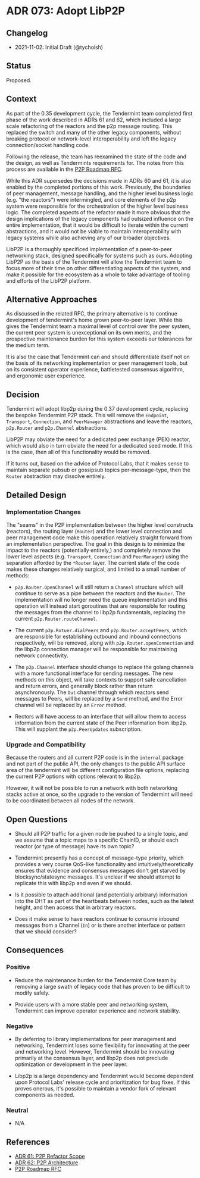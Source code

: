 # ADR 073: Adopt LibP2P

## Changelog

- 2021-11-02: Initial Draft (@tychoish)

## Status

Proposed.

## Context

As part of the 0.35 development cycle, the Tendermint team completed
first phase of the work described in ADRs 61 and 62, which included a
large scale refactoring of the reactors and the p2p message
routing. This replaced the switch and many of the other legacy
components, without breaking protocol or network-level
interoperability and left the legacy connection/socket handling code.

Following the release, the team has reexamined the state of the code
and the design, as well as Tendermints requirements for. The notes
from this process are available in the [P2P Roadmap
RFC](../rfc/rfc-000-p2p.rst).

While this ADR supersedes the decisions made in ADRs 60 and 61, it is
also enabled by the completed portions of this work. Previously, the
boundaries of peer management, message handling, and the higher level
business logic (e.g. "the reactors") were intermingled, and core
elements of the p2p system were responsible for the orchestration of
the higher level business logic. The completed aspects of the refactor
made it more obvious that the design implications of the legacy
components had outsized influence on the entire implementation, that
it would be difficult to iterate within the current abstractions, and
it would not be viable to maintain interoperability with legacy
systems while also achieving any of our broader objectives.

LibP2P is a thoroughly specificed implementation of a peer-to-peer
networking stack, designed specifically for systems such as
ours. Adopting LibP2P as the basis of the Tendermint will allow the
Tendermint team to focus more of their time on other differentiating
aspects of the system, and make it possible for the ecosystem as a
whole to take advantage of tooling and efforts of the LibP2P
platform.

## Alternative Approaches

As discussed in the related RFC, the primary alternative is to
continue development of tendermint's home grown peer-to-peer
layer. While this gives the Tendermint team a maximal level of control
over the peer system, the current peer system is unexceptional on its
own merits, and the prospective maintenance burden for this system
exceeds our tolerances for the medium term.

It is also the case that Tendermint can and should differentiate
itself not on the basis of its networking implementation or peer
management tools, but on its consistent operator experience,
battletested consensus algorithm, and ergonomic user experience.

## Decision

Tendermint will adopt libp2p during the 0.37 development cycle,
replacing the bespoke Tendermint P2P stack. This will remove the
`Endpoint`, `Transport`, `Connection`, and `PeerManager` abstractions
and leave the reactors, `p2p.Router` and `p2p.Channel`
abstractions.

LibP2P may obviate the need for a dedicated peer exchange (PEX)
reactor, which would also in turn obviate the need for a dedicated
seed mode. If this is the case, then all of this functionality would
be removed.

If it turns out, based on the advice of Protocol Labs, that it makes
sense to maintain separate pubsub or gossipsub topics
per-message-type, then the `Router` abstraction may dissolve
entirely.

## Detailed Design

### Implementation Changes

The "seams" in the P2P implementation between the higher level
constructs (reactors), the routing layer (`Router`) and the lower
level connection and peer management code make this operation
relatively straight forward from an implementation perspective. The
goal in this design is to minimize the impact to the reactors
(potentially entirely,) and completely remove the lower level
aspects (e.g. `Transport`, `Connection` and `PeerManager`) using the
separation afforded by the `*Router` layer. The current state of the
code makes these changes relatively surgical, and limited to a small
number of methods:

- `p2p.Router.OpenChannel` will still return a `Channel` structure
  which will continue to serve as a pipe between the reactors and the
  `Router`. The implementation will no longer need the queue
  implementation and this operation will instead start goroutines that
  are responsible for routing the messages from the channel to libp2p
  fundamentals, replacing the current `p2p.Router.routeChannel`.

- The current `p2p.Rotuer.dialPeers` and `p2p.Router.acceptPeers`,
  which are responsible for establishing outbound and inbound
  connections respectively, will be removed, along with
  `p2p.Router.openConnection` and the libp2p connection manager will
  be responsible for maintaining network connectivity.

- The `p2p.Channel` interface should change to replace the golang
  channels with a more functional interface for sending messages. The
  new methods on this object, will take contexts to support safe
  cancellation and return errors, and generally block rather than
  return asynchronously. The `Out` channel through which
  reactors send messages to Peers, will be replaced by a `Send`
  method, and the Error channel will be replaced by an `Error`
  method. 

- Rectors will have access to an interface that will allow them to
  access information from the current state of the Peer information
  from libp2p. This will supplant the  `p2p.PeerUpdates`
  subscription.

### Upgrade and Compatibility

Because the routers and all current P2P code is in the `internal`
package and not part of the public API, the only changes to the public
API surface area of the tendermint will be different configuration
file options, replacing the current P2P options with options relevant
to libp2p.

However, it will not be possible to run a network with both networking
stacks active at once, so the upgrade to the version of Tendermint
will need to be coordinated between all nodes of the network.

## Open Questions

- Should all P2P traffic for a given node be pushed to a single topic,
  and we assume that a topic maps to a specific ChainID, or should
  each reactor (or type of message) have its own topic?

- Tendermint presently has a concept of message-type priority, which
  provides a very course QoS-like functionality and
  intuitively/theoretically ensures that evidence and consensus
  messages don't get starved by blocksync/statesync messages. It's
  unclear if we should attempt to replicate this with libp2p and even
  if we should.

- Is it possible to attach additional (and potentially arbitrary)
  information into the DHT as part of the heartbeats between nodes,
  such as the latest height, and then access that in arbitrary
  reactors.
  
- Does it make sense to have reactors continue to consume inbound
  messages from a Channel (`In`) or is there another interface or
  pattern that we should consider?

## Consequences

### Positive

- Reduce the maintenance burden for the Tendermint Core team by
  removing a large swath of legacy code that has proven to be
  difficult to modify safely.

- Provide users with a more stable peer and networking system,
  Tendermint can improve operator experience and network stability.

### Negative

- By deferring to library implementations for peer management and
  networking, Tendermint loses some flexibility for innovating at the
  peer and networking level. However, Tendermint should be innovating
  primarily at the consensus layer, and libp2p does not preclude
  optimization or development in the peer layer.

- Libp2p is a large dependency and Tendermint would become dependent
  upon Protocol Labs' release cycle and prioritization for bug
  fixes. If this proves onerous, it's possible to maintain a vendor
  fork of relevant components as needed.

### Neutral

- N/A

## References

- [ADR 61: P2P Refactor Scope](./adr-061-p2p-refactor-scope.md)
- [ADR 62: P2P Architecture](./adr-062-p2p-architecture.md)
- [P2P Roadmap RFC](../rfc/rfc-000-p2p.rst)
